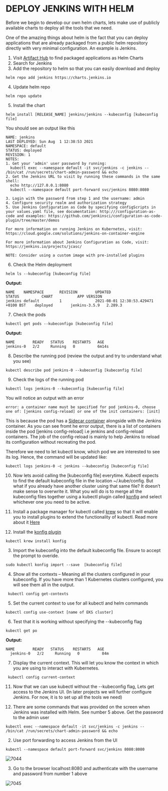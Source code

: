 # DEPLOY JENKINS WITH HELM

Before we begin to develop our own helm charts, lets make use of publicly available charts to deploy all the tools that we need.

One of the amazing things about helm is the fact that you can deploy applications that are already packaged from a public helm repository
directly with very minimal configuration. An example is Jenkins.


1. Visit [Artifact Hub](https://artifacthub.io/packages/search) to find packaged applications as Helm Charts
2. Search for Jenkins
3. Add the repository to helm so that you can easily download and deploy

```
helm repo add jenkins https://charts.jenkins.io
```

4. Update helm repo

```
helm repo update 
```

5. Install the chart

```
helm install [RELEASE_NAME] jenkins/jenkins --kubeconfig [kubeconfig file]
```

You should see an output like this

```
NAME: jenkins
LAST DEPLOYED: Sun Aug  1 12:38:53 2021
NAMESPACE: default
STATUS: deployed
REVISION: 1
NOTES:
1. Get your 'admin' user password by running:
  kubectl exec --namespace default -it svc/jenkins -c jenkins -- /bin/cat /run/secrets/chart-admin-password && echo
2. Get the Jenkins URL to visit by running these commands in the same shell:
  echo http://127.0.0.1:8080
  kubectl --namespace default port-forward svc/jenkins 8080:8080

3. Login with the password from step 1 and the username: admin
4. Configure security realm and authorization strategy
5. Use Jenkins Configuration as Code by specifying configScripts in your values.yaml file, see documentation: http:///configuration-as-code and examples: https://github.com/jenkinsci/configuration-as-code-plugin/tree/master/demos

For more information on running Jenkins on Kubernetes, visit:
https://cloud.google.com/solutions/jenkins-on-container-engine

For more information about Jenkins Configuration as Code, visit:
https://jenkins.io/projects/jcasc/

NOTE: Consider using a custom image with pre-installed plugins
```

6. Check the Helm deployment

```
helm ls --kubeconfig [kubeconfig file]
```

**Output:**

```
NAME    NAMESPACE       REVISION        UPDATED                                 STATUS          CHART           APP VERSION
jenkins default         1               2021-08-01 12:38:53.429471 +0100 BST    deployed        jenkins-3.5.9   2.289.3 
```

7. Check the pods

```
kubectl get pods --kubeconfigo [kubeconfig file]
```

**Output:**

```
NAME        READY   STATUS    RESTARTS   AGE
jenkins-0   2/2     Running   0          6m14s
```

8. Describe the running pod (review the output and try to understand what you see)

```
kubectl describe pod jenkins-0 --kubeconfig [kubeconfig file]
```

9. Check the logs of the running pod

```
kubectl logs jenkins-0 --kubeconfig [kubeconfig file]
```

You will notice an output with an error

```
error: a container name must be specified for pod jenkins-0, choose one of: [jenkins config-reload] or one of the init containers: [init]
```

This is because the pod has a [Sidecar container](https://www.weave.works/blog/container-design-patterns-for-kubernetes/) alongside
with the Jenkins container. As you can see fromt he error output, there is a list of containers inside the pod [jenkins config-reload]
i.e jenkins and config-reload containers. The job of the config-reload is mainly to help Jenkins to reload its configuration without 
recreating the pod.

Therefore we need to let kubectl know, which pod we are interested to see its log. Hence, the command will be updated like:

```
kubectl logs jenkins-0 -c jenkins --kubeconfig [kubeconfig file]
```

10. Now lets avoid calling the [kubeconfig file] everytime. Kubectl expects to find the default kubeconfig file in the location 
~/.kube/config. But what if you already have another cluster using that same file? It doesn’t make sense to overwrite it. What you
will do is to merge all the kubeconfig files together using a kubectl plugin called [konfig](https://github.com/corneliusweig/konfig)
and select whichever one you need to be active.

1. Install a package manager for kubectl called [krew](https://krew.sigs.k8s.io/docs/user-guide/setup/install/) so that it will enable
 you to install plugins to extend the functionality of kubectl. Read more about it [Here](https://github.com/kubernetes-sigs/krew)
 
 2. Install the [konfig plugin](https://github.com/corneliusweig/konfig)
 
 ```
 kubectl krew install konfig
 ```
 
 3. Import the kubeconfig into the default kubeconfig file. Ensure to accept the prompt to overide.

```
sudo kubectl konfig import --save  [kubeconfig file]
```

4. Show all the contexts – Meaning all the clusters configured in your kubeconfig. If you have more than 1 Kubernetes clusters 
configured, you will see them all in the output.

```
 kubectl config get-contexts
```

5. Set the current context to use for all kubectl and helm commands

```
kubectl config use-context [name of EKS cluster]
```

6. Test that it is working without specifying the --kubeconfig flag

```
kubectl get po
```

**Output:**
```
NAME        READY   STATUS    RESTARTS   AGE
  jenkins-0   2/2     Running   0          84m
```

7. Display the current context. This will let you know the context in which you are using to interact with Kubernetes.

```
 kubectl config current-context
```


11. Now that we can use kubectl without the --kubeconfig flag, Lets get access to the Jenkins UI. (In later projects we will further
 configure Jenkins. For now, it is to set up all the tools we need)
 
 1. There are some commands that was provided on the screen when Jenkins was installed with Helm. See number 5 above. Get the 
 password to the admin user
 
 ```
 kubectl exec --namespace default -it svc/jenkins -c jenkins -- /bin/cat /run/secrets/chart-admin-password && echo
 ```
 
 2. Use port forwarding to access Jenkins from the UI

```
kubectl --namespace default port-forward svc/jenkins 8080:8080
```

![7044](https://user-images.githubusercontent.com/85270361/210271727-993112b7-a1ee-4b5d-b3f3-4ea5ae977d36.PNG)

3. Go to the browser localhost:8080 and authenticate with the username and password from number 1 above

![7045](https://user-images.githubusercontent.com/85270361/210271819-b23a0ffd-a8b8-4ffe-8f41-e29b729c1d0e.PNG)
